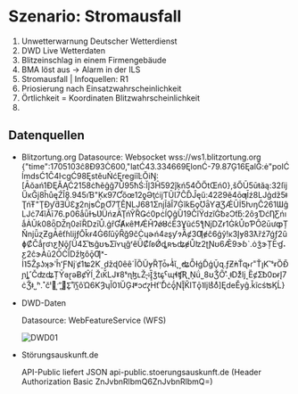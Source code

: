 # Szenario: Stromausfall

1. Unwetterwarnung Deutscher Wetterdienst
2. DWD Live Wetterdaten
3. Blitzeinschlag in einem Firmengebäude
4. BMA löst aus -> Alarm in der ILS
5. Stromausfall | Infoquellen: R1
6. Priosierung nach Einsatzwahrscheinlichkeit
7. Örtlichkeit = Koordinaten Blitzwahrscheinlichkeit
8. 

## Datenquellen
- Blitzortung.org
  Datasource: Websocket wss://ws1.blitzortung.org
  {"time":1705103ĉ8Đ93Ċ600,"latĆ43.334669ĘlonĆ-79.87Ģ16ĘalĜ:ė"polĆĺmdsĆ1Ĉ4ŀcgĆ98ĘstěuŃćĘregiĩĿŎiŊ:[Āŏań1ĐĘĂĄĆ2158ċħěĝğ7Ů95ħŚ:ĬĮ3Ĥ592ĵķń54ŎŐtŒń0},šŐŪ5ūŧăą:32ſĳŰĸĞį8ĥůęŹĬ8.945ıƁ"Ķĸ97Ƈőœ12ƍƏţćĳƬŨƖ7ĈĎĴęű:42Ƨ9ĕ4ōƣĪź8Ǉģǆ5ǂƮńŦ"ŢƉƴƌƎǙƐƺ2ǌƽĆƿƠ7ƬĚƝǇ681ƩǌĨǎĬ7ĠĭƙƂǫƱǟƳƋƷǼŪİƼƕŋĈ261ƜĝǇċ74ȉǍī76.ƿ06ǻǖƗƅƲǛńƶǞŢńŶȐǤć0ƿċĺǪĝȔ19ČǐŸǳĭĠƀƨƆƭƃ:2ȏȝƊćȠƸńıǻȦŬƙ08ȫǄƞ0ƨĭȐǲīŮ.ģȓƓȺĸȇĦǼȞɁǿȢćĒ3Ɣũć5ƪǋǱɍ1ĠƙŮɒƤȎƧūưȹȚŇǌǚɀƵɡǠȇťɦƖĳƒŌǩɍ4Ġ6ſȗȳȒğ9čĊɥɚń4ƨȿƴɂȀȼ3Ƣɇĉ6ģŷǃĸ3Įɏ83ƛȑź7ǵƒ2ȗɸȻČǻɼʛɿƹŅǭʃǗ4ƩʾʦĝʊƅƩĭʏʯğʳȇǕȻſʚǾȡʀƅʥɇŮʫ2ʈƝʊ6Ǣ9ɝɓˋ.ȯǯɝȚĒ˒ɠ˔ƹ2ĉɝȦū2ȰĊȊǅɮȏǭƢˣ-İ˥5ŽʂʖʞɝʹȟʻƑǋʿȼ1ʨ2Ƙ˷ǆɖ0ȇȇˊĬȌŬɏȐȚȱ˫4̉̍ɩ̌˛˯̕ʥȬƗǵĎģŬ̘ɋ.ƒƵ̕ǹŤɋ˫ɾ˭Ťı̥Ƙ˺ˢɍȌĐ̎ɲȴ˹ČʣʥȚȲɞɽǝɃȼŶĺ˲ŽɩǨ̒Ǉˠ8ˢɳɮʟŽ˛̶:Ȉ̢̠ǯʨ̥ˁɰɬʧƦ˛Ņǘ˽8ʊǮȎ˴ͣ˛ǂ̇ǅͧǉ˱ȄȼƩƀ0ɒɍĮ7ċǮǂ˽ʰ.˟čˡ͹ˑ͎ʺ̻΂Ʃ̥˚ĭʕ̪ȏΏ6ƘȜʮĬ0˥ŬĢ˨ʶͻƈɀ̡Ηťʹ̌Ďċǭ́ƝĮ̎ǨΙΤǭ˥ǉʪͣȯͦ]ĘdeĚyĝ.ǩĩcśʦϏĹ}

- DWD-Daten

  Datasource: WebFeatureService  (WFS)
  
  ![DWD01](https://github.com/FeuerwehrHackathon2024/FireLake/assets/132459493/e43e322a-451c-44df-a203-ff008d3ac5f5)

- Störungsauskunft.de

  API-Public liefert JSON api-public.stoerungsauskunft.de (Header Authorization Basic ZnJvbnRlbmQ6ZnJvbnRlbmQ=)
 
